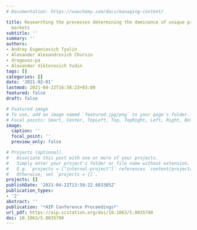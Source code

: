 ```yaml
---
# Documentation: https://wowchemy.com/docs/managing-content/

title: Researching the processes determining the dominance of unique products in sales
  markets
subtitle: ''
summary: ''
authors:
- Andrey Evgenievich Tyulin
- Alexander Alexandrovich Chursin
- drogovoz-pa
- Alexander Viktorovich Yudin
tags: []
categories: []
date: '2021-02-01'
lastmod: 2021-04-22T16:58:23+03:00
featured: false
draft: false

# Featured image
# To use, add an image named `featured.jpg/png` to your page's folder.
# Focal points: Smart, Center, TopLeft, Top, TopRight, Left, Right, BottomLeft, Bottom, BottomRight.
image:
  caption: ''
  focal_point: ''
  preview_only: false

# Projects (optional).
#   Associate this post with one or more of your projects.
#   Simply enter your project's folder or file name without extension.
#   E.g. `projects = ["internal-project"]` references `content/project/deep-learning/index.md`.
#   Otherwise, set `projects = []`.
projects: []
publishDate: '2021-04-22T13:58:22.683385Z'
publication_types:
- '2'
abstract: ''
publication: '*AIP Conference Proceedings*'
url_pdf: https://aip.scitation.org/doi/10.1063/5.0035790
doi: 10.1063/5.0035790
---
```

